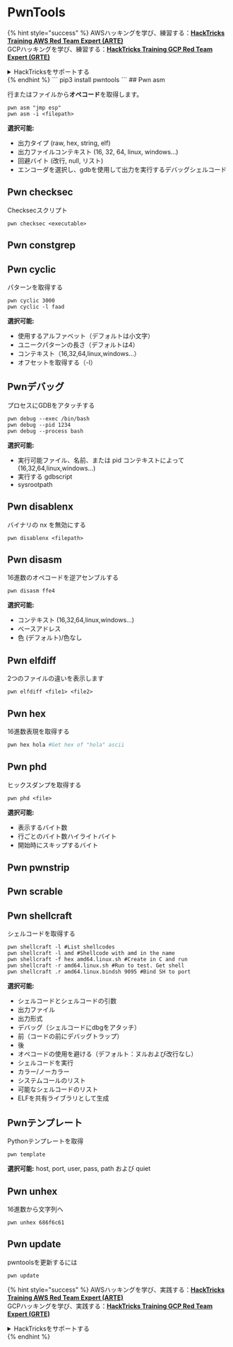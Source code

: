 # PwnTools

{% hint style="success" %}
AWSハッキングを学び、練習する：<img src="/.gitbook/assets/arte.png" alt="" data-size="line">[**HackTricks Training AWS Red Team Expert (ARTE)**](https://training.hacktricks.xyz/courses/arte)<img src="/.gitbook/assets/arte.png" alt="" data-size="line">\
GCPハッキングを学び、練習する：<img src="/.gitbook/assets/grte.png" alt="" data-size="line">[**HackTricks Training GCP Red Team Expert (GRTE)**<img src="/.gitbook/assets/grte.png" alt="" data-size="line">](https://training.hacktricks.xyz/courses/grte)

<details>

<summary>HackTricksをサポートする</summary>

* [**サブスクリプションプラン**](https://github.com/sponsors/carlospolop)を確認してください！
* **💬 [**Discordグループ**](https://discord.gg/hRep4RUj7f)または[**テレグラムグループ**](https://t.me/peass)に参加するか、**Twitter** 🐦 [**@hacktricks\_live**](https://twitter.com/hacktricks\_live)**をフォローしてください。**
* **[**HackTricks**](https://github.com/carlospolop/hacktricks)および[**HackTricks Cloud**](https://github.com/carlospolop/hacktricks-cloud)のGitHubリポジトリにPRを提出してハッキングトリックを共有してください。**

</details>
{% endhint %}
```
pip3 install pwntools
```
## Pwn asm

行またはファイルから**オペコード**を取得します。
```
pwn asm "jmp esp"
pwn asm -i <filepath>
```
**選択可能:**

* 出力タイプ (raw, hex, string, elf)
* 出力ファイルコンテキスト (16, 32, 64, linux, windows...)
* 回避バイト (改行, null, リスト)
* エンコーダを選択し、gdbを使用して出力を実行するデバッグシェルコード

## **Pwn checksec**

Checksecスクリプト
```
pwn checksec <executable>
```
## Pwn constgrep

## Pwn cyclic

パターンを取得する
```
pwn cyclic 3000
pwn cyclic -l faad
```
**選択可能:**

* 使用するアルファベット（デフォルトは小文字）
* ユニークパターンの長さ（デフォルトは4）
* コンテキスト（16,32,64,linux,windows...）
* オフセットを取得する（-l）

## Pwnデバッグ

プロセスにGDBをアタッチする
```
pwn debug --exec /bin/bash
pwn debug --pid 1234
pwn debug --process bash
```
**選択可能:**

* 実行可能ファイル、名前、または pid コンテキストによって (16,32,64,linux,windows...)
* 実行する gdbscript
* sysrootpath

## Pwn disablenx

バイナリの nx を無効にする
```
pwn disablenx <filepath>
```
## Pwn disasm

16進数のオペコードを逆アセンブルする
```
pwn disasm ffe4
```
**選択可能:**

* コンテキスト (16,32,64,linux,windows...)
* ベースアドレス
* 色 (デフォルト)/色なし

## Pwn elfdiff

2つのファイルの違いを表示します
```
pwn elfdiff <file1> <file2>
```
## Pwn hex

16進数表現を取得する
```bash
pwn hex hola #Get hex of "hola" ascii
```
## Pwn phd

ヒックスダンプを取得する
```
pwn phd <file>
```
**選択可能:**

* 表示するバイト数
* 行ごとのバイト数ハイライトバイト
* 開始時にスキップするバイト

## Pwn pwnstrip

## Pwn scrable

## Pwn shellcraft

シェルコードを取得する
```
pwn shellcraft -l #List shellcodes
pwn shellcraft -l amd #Shellcode with amd in the name
pwn shellcraft -f hex amd64.linux.sh #Create in C and run
pwn shellcraft -r amd64.linux.sh #Run to test. Get shell
pwn shellcraft .r amd64.linux.bindsh 9095 #Bind SH to port
```
**選択可能:**

* シェルコードとシェルコードの引数
* 出力ファイル
* 出力形式
* デバッグ（シェルコードにdbgをアタッチ）
* 前（コードの前にデバッグトラップ）
* 後
* オペコードの使用を避ける（デフォルト：ヌルおよび改行なし）
* シェルコードを実行
* カラー/ノーカラー
* システムコールのリスト
* 可能なシェルコードのリスト
* ELFを共有ライブラリとして生成

## Pwnテンプレート

Pythonテンプレートを取得
```
pwn template
```
**選択可能:** host, port, user, pass, path および quiet

## Pwn unhex

16進数から文字列へ
```
pwn unhex 686f6c61
```
## Pwn update

pwntoolsを更新するには
```
pwn update
```
{% hint style="success" %}
AWSハッキングを学び、実践する：<img src="/.gitbook/assets/arte.png" alt="" data-size="line">[**HackTricks Training AWS Red Team Expert (ARTE)**](https://training.hacktricks.xyz/courses/arte)<img src="/.gitbook/assets/arte.png" alt="" data-size="line">\
GCPハッキングを学び、実践する：<img src="/.gitbook/assets/grte.png" alt="" data-size="line">[**HackTricks Training GCP Red Team Expert (GRTE)**<img src="/.gitbook/assets/grte.png" alt="" data-size="line">](https://training.hacktricks.xyz/courses/grte)

<details>

<summary>HackTricksをサポートする</summary>

* [**サブスクリプションプラン**](https://github.com/sponsors/carlospolop)を確認してください！
* **💬 [**Discordグループ**](https://discord.gg/hRep4RUj7f)または[**Telegramグループ**](https://t.me/peass)に参加するか、**Twitter** 🐦 [**@hacktricks\_live**](https://twitter.com/hacktricks\_live)**をフォローしてください。**
* **ハッキングのトリックを共有するには、[**HackTricks**](https://github.com/carlospolop/hacktricks)と[**HackTricks Cloud**](https://github.com/carlospolop/hacktricks-cloud)のGitHubリポジトリにPRを提出してください。**

</details>
{% endhint %}
